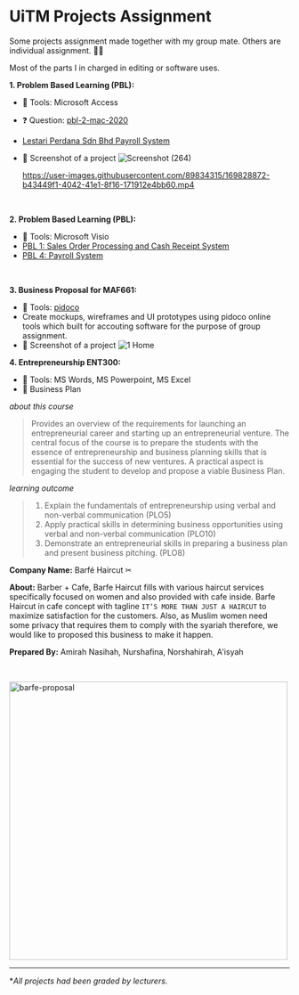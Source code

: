 # UiTM Projects Assignment

<!--![visitors](https://visitor-badge.glitch.me/badge?page_id=amirahnasihah.uitm-projects-assignment&left_color=purple&right_color=yellow)-->

Some projects assignment made together with my group mate. Others are individual assignment. 👩‍🎓

Most of the parts I in charged in editing or software uses.

**1. Problem Based Learning (PBL):**
- 🧰 Tools: Microsoft Access
- ❓ Question: [pbl-2-mac-2020](https://github.com/amirahnasihah/uitm-projects-assignment/files/8148988/pdfcoffee.com_pbl-2-mac-2020-pdf-free.pdf)

- [Lestari Perdana Sdn Bhd Payroll System](https://github.com/amirahnasihah/uitm-projects-assignment/tree/main/payroll-system-database-ms-access)
- 📸 Screenshot of a project 
    ![Screenshot (264)](https://user-images.githubusercontent.com/89834315/148381848-76b9fc0d-0d2a-45d8-9dd5-d71d814709db.png)
    
    https://user-images.githubusercontent.com/89834315/169828872-b43449f1-4042-41e1-8f16-171912e4bb60.mp4

<br>

**2. Problem Based Learning (PBL):**
- 🧰 Tools: Microsoft Visio
- [PBL 1: Sales Order Processing and Cash Receipt System](https://github.com/amirahnasihah/uitm-projects-assignment/blob/main/PBL%201%20Sales%20Order%20Processing%20and%20Cash%20Receipt%20System%20Rapid%20Electronics%20Company.vsdx)
- [PBL 4: Payroll System](https://github.com/amirahnasihah/uitm-projects-assignment/blob/main/PBL%204%20Payroll%20System%20Cozy%20Clothing%20Company.vsdx)

<br>

**3. Business Proposal for MAF661:**
- 🧰 Tools: [pidoco](https://pidoco.com/en)
- Create mockups, wireframes and UI prototypes using pidoco online tools which built for accouting software for the purpose of group assignment.
- 📸 Screenshot of a project
  ![1 Home](https://user-images.githubusercontent.com/89834315/148384735-a9df4620-30ac-43dd-bd9c-0116beef1294.png)
  
**4. Entrepreneurship ENT300:**
- 🧰 Tools: MS Words, MS Powerpoint, MS Excel
- 💼 Business Plan

_about this course_
> Provides an overview of the requirements for launching an entrepreneurial career and starting up an entrepreneurial venture. The central focus of the course is to prepare the students with the essence of entrepreneurship and business planning skills that is essential for the success of new ventures. A practical aspect is engaging the student to develop and propose a viable Business Plan.

_learning outcome_
> 1) Explain the fundamentals of entrepreneurship using verbal and non-verbal communication (PLO5)
> 2) Apply practical skills in determining business opportunities using verbal and non-verbal communication (PLO10)
> 3) Demonstrate an entrepreneurial skills in preparing a business plan and present business pitching. (PLO8)

**Company Name:** Barfé Haircut ✂

**About:** Barber + Cafe, Barfe Haircut fills with various haircut services specifically focused on women and also provided with cafe inside. Barfe Haircut in cafe concept with tagline `IT’S MORE THAN JUST A HAIRCUT` to maximize satisfaction for the customers. Also, as Muslim women need some privacy that requires them to comply with the syariah therefore, we would like to proposed this business to make it happen.

**Prepared By:** Amirah Nasihah, Nurshafina, Norshahirah, A'isyah

<br>

<img src="https://user-images.githubusercontent.com/89834315/155855735-a376f370-2c04-471b-beb8-17a7bd207d26.jpg" alt="barfe-proposal" width="500" height="500"></img>
  
---
**All projects had been graded by lecturers.*
